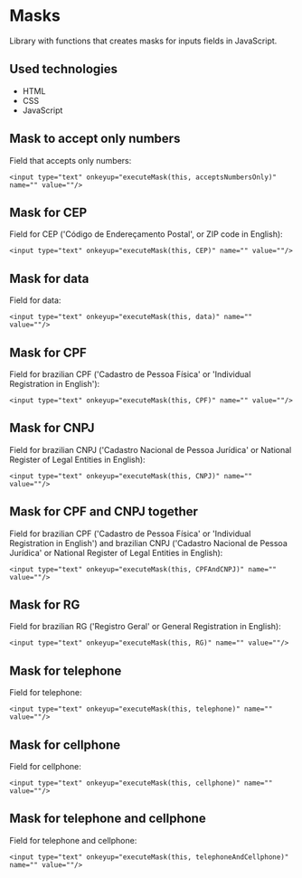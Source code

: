 # Masks

Library with functions that creates masks for inputs fields in JavaScript.

## Used technologies

- HTML
- CSS
- JavaScript

## Mask to accept only numbers

Field that accepts only numbers:  

`<input type="text" onkeyup="executeMask(this, acceptsNumbersOnly)" name="" value=""/>`

## Mask for CEP

Field for CEP ('Código de Endereçamento Postal', or ZIP code in English):  

`<input type="text" onkeyup="executeMask(this, CEP)" name="" value=""/>`

## Mask for data

Field for data:  

`<input type="text" onkeyup="executeMask(this, data)" name="" value=""/>`

## Mask for CPF

Field for brazilian CPF ('Cadastro de Pessoa Física' or 'Individual Registration in English'):  

`<input type="text" onkeyup="executeMask(this, CPF)" name="" value=""/>`

## Mask for CNPJ

Field for brazilian CNPJ ('Cadastro Nacional de Pessoa Jurídica' or National Register of Legal Entities in English):  

`<input type="text" onkeyup="executeMask(this, CNPJ)" name="" value=""/>`

## Mask for CPF and CNPJ together

Field for brazilian CPF ('Cadastro de Pessoa Física' or 'Individual Registration in English') and brazilian CNPJ ('Cadastro Nacional de Pessoa Jurídica' or National Register of Legal Entities in English):

`<input type="text" onkeyup="executeMask(this, CPFAndCNPJ)" name="" value=""/>`
## Mask for RG

Field for brazilian RG ('Registro Geral' or General Registration in English):  

`<input type="text" onkeyup="executeMask(this, RG)" name="" value=""/>`

## Mask for telephone

Field for telephone:

`<input type="text" onkeyup="executeMask(this, telephone)" name="" value=""/>`

## Mask for cellphone

Field for cellphone:  

`<input type="text" onkeyup="executeMask(this, cellphone)" name="" value=""/>`

## Mask for telephone and cellphone

Field for telephone and cellphone:  

`<input type="text" onkeyup="executeMask(this, telephoneAndCellphone)" name="" value=""/>`
